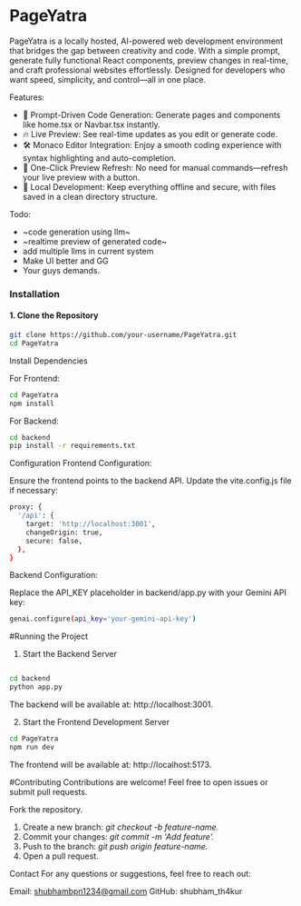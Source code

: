 # PageYatra
PageYatra is a locally hosted, AI-powered web development environment that bridges the gap between creativity and code. With a simple prompt, generate fully functional React components, preview changes in real-time, and craft professional websites effortlessly. Designed for developers who want speed, simplicity, and control—all in one place.

Features:

- 🌟 Prompt-Driven Code Generation: Generate pages and components like home.tsx or Navbar.tsx instantly.
- 🔥 Live Preview: See real-time updates as you edit or generate code.
- 🛠️ Monaco Editor Integration: Enjoy a smooth coding experience with syntax highlighting and auto-completion.
- 🚀 One-Click Preview Refresh: No need for manual commands—refresh your live preview with a button.
- 💾 Local Development: Keep everything offline and secure, with files saved in a clean directory structure.



Todo:
-  ~code generation using llm~
- ~realtime preview of generated code~
- add multiple llms in current system
- Make UI better and GG 
- Your guys demands.

### Installation

#### 1. Clone the Repository
```bash
git clone https://github.com/your-username/PageYatra.git
cd PageYatra

```

Install Dependencies

For Frontend:
```bash
cd PageYatra
npm install
```

For Backend:

```bash
cd backend
pip install -r requirements.txt
```

Configuration
Frontend Configuration:

Ensure the frontend points to the backend API.
Update the vite.config.js file if necessary:
```bash
proxy: {
  '/api': {
    target: 'http://localhost:3001',
    changeOrigin: true,
    secure: false,
  },
}
```
Backend Configuration:

Replace the API_KEY placeholder in backend/app.py with your Gemini API key:
```bash
genai.configure(api_key='your-gemini-api-key')
```
#Running the Project

1. Start the Backend Server
```bash

cd backend
python app.py
```
The backend will be available at: http://localhost:3001.

2. Start the Frontend Development Server
```bash
cd PageYatra
npm run dev
```
The frontend will be available at: http://localhost:5173.

#Contributing
Contributions are welcome! Feel free to open issues or submit pull requests.

Fork the repository.
1. Create a new branch: *git checkout -b feature-name.*
2. Commit your changes: *git commit -m 'Add feature'.*
3. Push to the branch: *git push origin feature-name.*
4. Open a pull request.

Contact
For any questions or suggestions, feel free to reach out:

Email: shubhambpn1234@gmail.com
GitHub: shubham_th4kur
